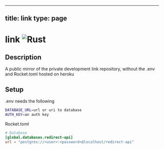 
---
title: link
type: page
---
# link ![Rust](https://img.shields.io/github/workflow/status/jakeroggenbuck/link/Rust?style=for-the-badge)

## Description
A public mirror of the private development link repository, without the .env and Rocket.toml hosted on heroku

## Setup
.env needs the following
```sh
DATABASE_URL=url or uri to database
AUTH_KEY=an auth key
```
Rocket.toml
```toml
# Database
[global.databases.redirect-api]
url = "postgres://<user>:<password>@localhost/redirect-api"
```
